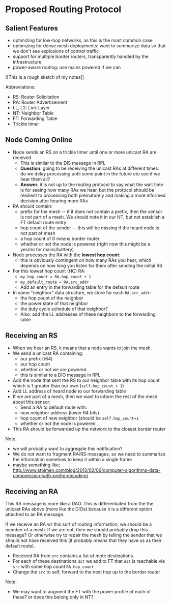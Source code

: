 Proposed Routing Protocol
=========================

## Salient Features
* optimizing for low-hop networks, as this is the most common case
* optimizing for dense mesh deployments: want to summarize data so that we don't see
  explosions of control traffic
* support for multiple border routers, transparently handled by the infrastructure
* power-aware routing: use mains powered if we can

[[This is a rough sketch of my notes]]

Abbreviations:
* RS: Router Solicitation
* RA: Router Advertisement
* LL, L2: Link Layer
* NT: Neighbor Table
* FT: Forwarding Table
* Trickle timer

## Node Coming Online

* Node sends an RS on a trickle timer until one or more unicast RA are received
    * This is similar to the DIS message in RPL
    * **Question**: going to be receiving the unicast RAs at different times: do we delay
      processing until some point in the future eto see if we hear them all?
    * **Answer**: it is not up to the routing protocol to say what the wait time is for
      seeing how many RAs we hear, but the protocol should be resilient to processing
      both prematurely and making a more informed decision after hearing more RAs
* RA should contain:
    * prefix for the mesh -- if it does not contain a prefix, then the sensor is not
      part of a mesh. We should note it in our NT, but not establish a FT default route entry
    * hop count of the sender -- this will be missing if the heard node is not part of mesh
    * a hop count of 0 means border router
    * whether or not the node is powered (right now this might be a yes/no for mains/battery)
* Node processes the RA with the **lowest hop count**:
    * this is obviously contingent on how many RAs you hear, which depends on how
      long you listen for them after sending the initial RS
* For this lowest hop count (HC) RA:
    * `my_hop_count = RA.hop_count + 1`
    * `my_default_route = RA.src_addr`
    * Add an entry in the forwarding table for the default route
* In some "neighbor" data structure, we store for each `RA.src_addr`:
    * the hop count of the neighbor
    * the power state of that neighbor
    * the duty cycle schedule of that neighbor?
    * Also: add the LL addresses of these neighbors to the forwarding table

## Receiving an RS
* When we hear an RS, it means that a node wants to join the mesh.
* We send a unicast RA containing:
    * our prefix (/64)
    * our hop count
    * whether or not we are powered
    * this is similar to a DIO message in RPL
* Add the node that sent the RS to our neighbor table with its hop count which
  is 1 greater than our own (`self.hop_count + 1`)
* Add LL address of heard node to our forwarding table
* If we are part of a mesh, then we want to inform the rest of the mesh about this sensor:
    * Send a RA to default route with:
    * new neighbor address (lower 64 bits)
    * hop count of new neighbor (should be `self.hop_count+1`
    * whether or not the node is powered
* This RA should be forwarded up the network to the closest border router

Note:
* we will probably want to aggregate this notification?
* We do *not* want to fragment RA/RS messages, so we need to summarize the information
  somehow to keep it within a single frame
* maybe something like:
  http://www.stoimen.com/blog/2012/02/06/computer-algorithms-data-compression-with-prefix-encoding/

## Receiving an RA

This RA message is more like a DAO. This is differentiated from the the unicast RAs
above (more like the DIOs) because it is a different option attached to an RA message.

If we receive an RA w/ this sort of routing information, we should be a member of a mesh.
If we are not, then we should probably drop this message? Or otherwise try to repair the
mesh by telling the sender that we should not have received this (it probably means that
they have us as their default route).

* Received RA from `src` contains a list of mote destinations.
* For each of these destinations `dst` we add to FT that `dst` is reachable via `src`
  with some hop count `RA.hop_count`
* Change the `src` to self, forward to the next hop up to the border router

Note:
* We may want to augment the FT with the power profile of each of these? or does this
  belong only in NT?

